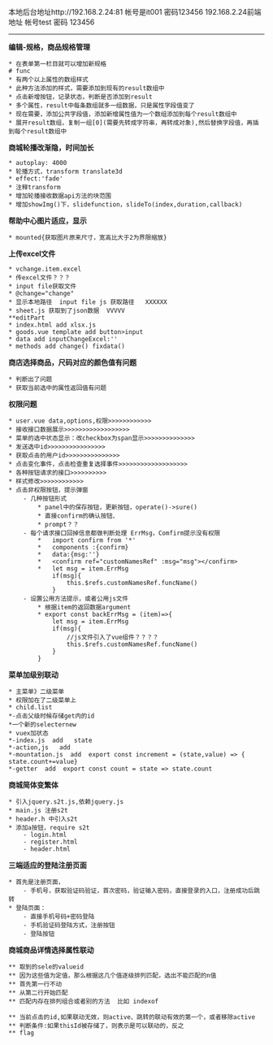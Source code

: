 ﻿本地后台地址http://192.168.2.24:81 帐号是it001 密码123456 192.168.2.24前端地址 帐号test 密码 123456

***************************************

**编辑-规格，商品规格管理**

	* 在表单第一栏目就可以增加新规格
	# func
	* 有两个以上属性的数组样式
	* 此种方法添加的样式，需要添加到现有的result数组中
	* 点击新增按钮，记录状态，判断是否添加到result
	* 多个属性，result中每条数组就多一组数据，只是属性字段值变了
	* 现在需要，添加公共字段值，添加新增属性值为一个数组添加到每个result数组中
	* 展开result数组，复制一组[0](需要先转成字符串，再转成对象),然后替换字段值，再插到每个result数组中

**商城轮播改渐隐，时间加长**

	* autoplay: 4000
	* 轮播方式，transform translate3d
	* effect:'fade'
	* 注释transform
	* 增加轮播接收数据api方法的块范围
	* 增加showImg()下，slidefunction，slideTo(index,duration,callback)

**帮助中心图片适应，显示**

	* mounted{获取图片原来尺寸，宽高比大于2为界限缩放}

**上传excel文件**

	* vchange.item.excel
	* 传excel文件？？？
	* input file获取文件
	* @change="change"
	* 显示本地路径  input file js 获取路径   XXXXXX
	* sheet.js 获取到了json数据  VVVVV
	**editPart
	* index.html add xlsx.js
	* goods.vue template add button>input
	* data add inputChangeExcel:''
	* methods add change() fixdata()

**商店选择商品，尺码对应的颜色值有问题**
	
	* 判断出了问题
	* 获取当前选中的属性返回值有问题

**权限问题**

	* user.vue data,options,权限>>>>>>>>>>>>
	* 接收接口数据展示>>>>>>>>>>>>>>>>>>
	* 菜单的选中状态显示：改checkbox为span显示>>>>>>>>>>>>>>
	* 发送选中id>>>>>>>>>>>>>>>>
	* 获取点击的用户id>>>>>>>>>>>>>>>
	* 点击变化事件，点击检查重复选择事件>>>>>>>>>>>>>>>>>>>
	* 各种按钮请求的接口>>>>>>>>>>
	* 样式修改>>>>>>>>>>>>
	* 点击非权限按钮，提示弹窗
		- 几种按钮形式
			* panel中的保存按钮，更新按钮，operate()->sure()
			* 直接confirm的确认按钮、
			* prompt？？
		- 每个请求接口回掉信息都做判断处理 ErrMsg，Comfirm提示没有权限
			*	import confirm from '*'
			*	components :{confirm}
			*	data:{msg:''}
			*	<confirm ref="customNamesRef" :msg="msg"></confirm>
			* 	let msg = item.ErrMsg
				if(msg){
					this.$refs.customNamesRef.funcName()
				}
		- 设置公用方法提示，或者公用js文件
			* 根据item的返回数据argument
			* export const backErrMsg = (item)=>{
				let msg = item.ErrMsg
				if(msg){
					//js文件引入了vue组件？？？？
					this.$refs.customNamesRef.funcName()
				}
			}

**菜单加级别联动**

	* 主菜单》二级菜单
	* 权限加在了二级菜单上
	* child.list
	*-点击父级时候存储get内的id
	*一个新的selecternew
	* vuex加状态
	*-index.js  add   state
	*-action,js   add
	*-mountation.js  add  export const increment = (state,value) => { state.count+=value}
	*-getter  add  export const count = state => state.count

**商城简体变繁体**

	* 引入jquery.s2t.js,依赖jquery.js
	* main.js 注册s2t
	* header.h 中引入s2t
	* 添加a按钮，require s2t 
		- login.html
		- register.html
		- header.html

**三端适应的登陆注册页面**

	* 首先是注册页面，
		- 手机号，获取验证码验证，首次密码，验证输入密码，直接登录的入口，注册成功后跳转
	* 登陆页面：
		- 直接手机号码+密码登陆
		- 手机验证码登陆方式，注册按钮
		- 登陆按钮

**商城商品详情选择属性联动**

    ** 取到的sele的valueid
    ** 因为这些值为定值，那么根据这几个值逐级排列匹配，选出不能匹配的n值
    ** 首先第一行不动
    ** 从第二行开始匹配
    ** 匹配内存在排列组合或者别的方法  比如 indexof

    ** 当前点击的id,如果联动无效，则active、跳转的联动有效的第一个，或者移除active
    ** 判断条件:如果thisId被存储了，则表示是可以联动的，反之
    ** flag